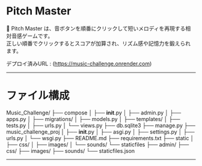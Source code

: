# Pitch Master

🎵 Pitch Master は、音ボタンを順番にクリックして短いメロディを再現する相対音感ゲームです。  
正しい順番でクリックするとスコアが加算され、リズム感や記憶力を鍛えられます。  

デプロイ済みURL : (https://music-challenge.onrender.com)

---
# ファイル構成

Music_Challenge/
├── compose
│   ├── __init__.py
│   ├── admin.py
│   ├── apps.py
│   ├── migrations/
│   ├── models.py
│   ├── templates/
│   ├── tests.py
│   ├── urls.py
│   └── views.py
├── db.sqlite3
├── manage.py
├── music_challenge_proj
│   ├── __init__.py
│   ├── asgi.py
│   ├── settings.py
│   ├── urls.py
│   └── wsgi.py
├── README.md
├── requirements.txt
├── static
│   ├── css/
│   ├── images/
│   └── sounds/
└── staticfiles
    ├── admin/
    ├── css/
    ├── images/
    ├── sounds/
    └── staticfiles.json
    
---
